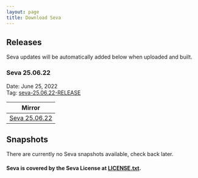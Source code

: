```yaml
---
layout: page
title: Download Seva
---
```


## Releases

Seva updates will be automatically added below when uploaded and built.

### Seva 25.06.22

Date: June 25, 2022<br>
Tag: [seva-25.06.22-RELEASE](https://github.com/Uquinix/seva/releases/tag/25.06.22)

<table id="latest-builds" class="downloads">
    <thead>
        <tr>
            <th class="download">Mirror</th>
        </tr>
    </thead>
    <tbody>
        <tr>
            <td class="download">
                <span class="release">
                    <a href="https://github.com/Uquinix/seva/archive/refs/tags/25.06.22.zip" title="Download" download>Seva 25.06.22</a>
                </span>
            </td>
        </tr>
    </tbody>
</table>

## Snapshots

There are currently no Seva snapshots available, check back later.

#### Seva is covered by the Seva License at [LICENSE.txt](/LICENSE.txt).